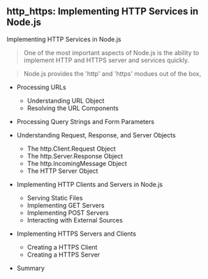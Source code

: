 ## http_https: Implementing HTTP Services in Node.js

Implementing HTTP Services in Node.js 
> One of the most important aspects of Node.js is the ability to 
> implement HTTP and HTTPS server and services quickly.

> Node.js provides the 'http' and 'https' modues out of the box,
> 
- Processing URLs
  - Understanding URL Object
  - Resolving the URL Components
	
- Processing Query Strings and Form Parameters

- Understanding Request, Response, and Server Objects
  - The http.Client.Request Object
  - The http.Server.Response Object
  - The http.IncomingMessage Object
  - The HTTP Server Object
	
- Implementing HTTP Clients and Servers in Node.js
  - Serving Static Files
  - Implementing GET Servers
  - Implementing POST Servers
  - Interacting with External Sources

- Implementing HTTPS Servers and Clients
  - Creating a HTTPS Client
  - Creating a HTTPS Server

- Summary


